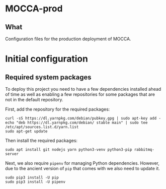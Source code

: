 # MOCCA-prod

## What

Configuration files for the production deployment of MOCCA.

# Initial configuration

## Required system packages

To deploy this project you need to have a few dependencies installed ahead of
time as well as enabling a few repositories for some packages that are not in
the default repository.

First, add the repository for the required packages:

``` shell
curl -sS https://dl.yarnpkg.com/debian/pubkey.gpg | sudo apt-key add -
echo "deb https://dl.yarnpkg.com/debian/ stable main" | sudo tee /etc/apt/sources.list.d/yarn.list
sudo apt-get update
```

Then install the required packages:

``` shell
sudo apt install git nodejs yarn python3-venv python3-pip rabbitmq-server
```

Next, we also require `pipenv` for managing Python dependencies. However, due to
the ancient version of `pip` that comes with we also need to update it.

``` shell
sudo pip3 install -U pip
sudo pip3 install -U pipenv
```
